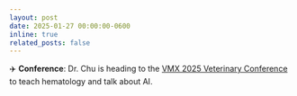 ```yaml
---
layout: post
date: 2025-01-27 00:00:00-0600
inline: true
related_posts: false
---
```


✈️ __Conference__: Dr. Chu is heading to the [VMX 2025 Veterinary Conference](https://navc.com/vmx-event/) to teach hematology and talk about AI. 